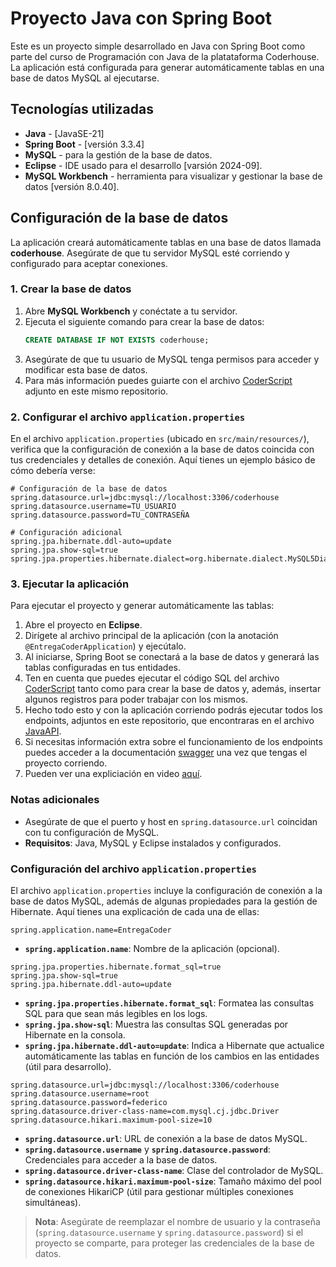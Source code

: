 # Proyecto Java con Spring Boot

Este es un proyecto simple desarrollado en Java con Spring Boot como parte del curso de Programación con Java de la platataforma Coderhouse. La aplicación está configurada para generar automáticamente tablas en una base de datos MySQL al ejecutarse.

## Tecnologías utilizadas
- **Java** - [JavaSE-21]
- **Spring Boot** - [versión 3.3.4]
- **MySQL** - para la gestión de la base de datos.
- **Eclipse** - IDE usado para el desarrollo [varsión 2024-09].
- **MySQL Workbench** - herramienta para visualizar y gestionar la base de datos [versión 8.0.40].

## Configuración de la base de datos
La aplicación creará automáticamente tablas en una base de datos llamada **coderhouse**. Asegúrate de que tu servidor MySQL esté corriendo y configurado para aceptar conexiones.

### 1. Crear la base de datos
1. Abre **MySQL Workbench** y conéctate a tu servidor.
2. Ejecuta el siguiente comando para crear la base de datos:
   ```sql
   CREATE DATABASE IF NOT EXISTS coderhouse;
   ```
3. Asegúrate de que tu usuario de MySQL tenga permisos para acceder y modificar esta base de datos.
4. Para más información puedes guiarte con el archivo [CoderScript](https://github.com/Fede-Diiorio/java_entrega_Federico_Di-Iorio/blob/main/coderScript.sql) adjunto en este mismo repositorio.

### 2. Configurar el archivo `application.properties`
En el archivo `application.properties` (ubicado en `src/main/resources/`), verifica que la configuración de conexión a la base de datos coincida con tus credenciales y detalles de conexión. Aquí tienes un ejemplo básico de cómo debería verse:

```properties
# Configuración de la base de datos
spring.datasource.url=jdbc:mysql://localhost:3306/coderhouse
spring.datasource.username=TU_USUARIO
spring.datasource.password=TU_CONTRASEÑA

# Configuración adicional
spring.jpa.hibernate.ddl-auto=update
spring.jpa.show-sql=true
spring.jpa.properties.hibernate.dialect=org.hibernate.dialect.MySQL5Dialect
```

### 3. Ejecutar la aplicación
Para ejecutar el proyecto y generar automáticamente las tablas:
1. Abre el proyecto en **Eclipse**.
2. Dirígete al archivo principal de la aplicación (con la anotación `@EntregaCoderApplication`) y ejecútalo.
3. Al iniciarse, Spring Boot se conectará a la base de datos y generará las tablas configuradas en tus entidades.
4. Ten en cuenta que puedes ejecutar el código SQL del archivo [CoderScript](https://github.com/Fede-Diiorio/java_entrega_Federico_Di-Iorio/blob/main/coderScript.sql) tanto como para crear la base de datos y, además, insertar algunos registros para poder trabajar con los mismos.
5. Hecho todo esto y con la aplicación corriendo podrás ejecutar todos los endpoints, adjuntos en este repositorio, que encontraras en el archivo [JavaAPI](https://github.com/Fede-Diiorio/java_entrega_Federico_Di-Iorio/blob/main/JavaAPI.postman_collection.json).
6. Si necesitas información extra sobre el funcionamiento de los endpoints puedes acceder a la documentación [swagger](http://localhost:8080/swagger-ui/index.html#/) una vez que tengas el proyecto corriendo.
7. Pueden ver una expliciación en video [aquí](https://youtu.be/f2WINEGwjkQ).

### Notas adicionales
- Asegúrate de que el puerto y host en `spring.datasource.url` coincidan con tu configuración de MySQL.
- **Requisitos**: Java, MySQL y Eclipse instalados y configurados.

### Configuración del archivo `application.properties`

El archivo `application.properties` incluye la configuración de conexión a la base de datos MySQL, además de algunas propiedades para la gestión de Hibernate. Aquí tienes una explicación de cada una de ellas:

```properties
spring.application.name=EntregaCoder
```
- **`spring.application.name`**: Nombre de la aplicación (opcional).

```properties
spring.jpa.properties.hibernate.format_sql=true
spring.jpa.show-sql=true
spring.jpa.hibernate.ddl-auto=update
```
- **`spring.jpa.properties.hibernate.format_sql`**: Formatea las consultas SQL para que sean más legibles en los logs.
- **`spring.jpa.show-sql`**: Muestra las consultas SQL generadas por Hibernate en la consola.
- **`spring.jpa.hibernate.ddl-auto=update`**: Indica a Hibernate que actualice automáticamente las tablas en función de los cambios en las entidades (útil para desarrollo).

```properties
spring.datasource.url=jdbc:mysql://localhost:3306/coderhouse
spring.datasource.username=root
spring.datasource.password=federico
spring.datasource.driver-class-name=com.mysql.cj.jdbc.Driver
spring.datasource.hikari.maximum-pool-size=10
```
- **`spring.datasource.url`**: URL de conexión a la base de datos MySQL.
- **`spring.datasource.username`** y **`spring.datasource.password`**: Credenciales para acceder a la base de datos.
- **`spring.datasource.driver-class-name`**: Clase del controlador de MySQL.
- **`spring.datasource.hikari.maximum-pool-size`**: Tamaño máximo del pool de conexiones HikariCP (útil para gestionar múltiples conexiones simultáneas).

> **Nota**: Asegúrate de reemplazar el nombre de usuario y la contraseña (`spring.datasource.username` y `spring.datasource.password`) si el proyecto se comparte, para proteger las credenciales de la base de datos.
